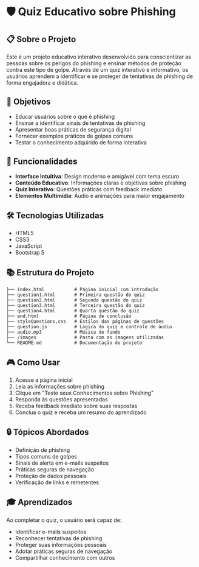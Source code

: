 # 🛡️ Quiz Educativo sobre Phishing

## 📋 Sobre o Projeto
Este é um projeto educativo interativo desenvolvido para conscientizar as pessoas sobre os perigos do phishing e ensinar métodos de proteção contra este tipo de golpe. Através de um quiz interativo e informativo, os usuários aprendem a identificar e se proteger de tentativas de phishing de forma engajadora e didática.

## 🎯 Objetivos
- Educar usuários sobre o que é phishing
- Ensinar a identificar sinais de tentativas de phishing
- Apresentar boas práticas de segurança digital
- Fornecer exemplos práticos de golpes comuns
- Testar o conhecimento adquirido de forma interativa

## 🌟 Funcionalidades
- **Interface Intuitiva**: Design moderno e amigável com tema escuro
- **Conteúdo Educativo**: Informações claras e objetivas sobre phishing
- **Quiz Interativo**: Questões práticas com feedback imediato
- **Elementos Multimídia**: Áudio e animações para maior engajamento

## 🛠️ Tecnologias Utilizadas
- HTML5
- CSS3
- JavaScript
- Bootstrap 5

## 📚 Estrutura do Projeto
```
├── index.html           # Página inicial com introdução
├── question1.html       # Primeira questão do quiz
├── question2.html       # Segunda questão do quiz
├── question3.html       # Terceira questão do quiz
├── question4.html       # Quarta questão do quiz
├── end.html             # Página de conclusão
├── styleQuestions.css   # Estilos das páginas de questões
├── question.js          # Lógica do quiz e controle de áudio
├── audio.mp3            # Música de fundo
├── /images              # Pasta com as imagens utilizadas
└── README.md            # Documentação do projeto
```

## 🎮 Como Usar
1. Acesse a página inicial
2. Leia as informações sobre phishing
3. Clique em "Teste seus Conhecimentos sobre Phishing"
4. Responda às questões apresentadas
5. Receba feedback imediato sobre suas respostas
6. Conclua o quiz e receba um resumo do aprendizado

## 🔒 Tópicos Abordados
- Definição de phishing
- Tipos comuns de golpes
- Sinais de alerta em e-mails suspeitos
- Práticas seguras de navegação
- Proteção de dados pessoais
- Verificação de links e remetentes

## 🎓 Aprendizados
Ao completar o quiz, o usuário será capaz de:
- Identificar e-mails suspeitos
- Reconhecer tentativas de phishing
- Proteger suas informações pessoais
- Adotar práticas seguras de navegação
- Compartilhar conhecimento com outros